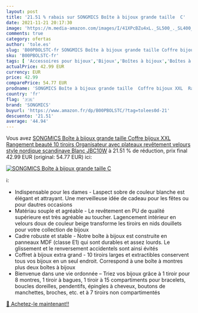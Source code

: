 ```yaml
---
layout: post
title: '21.51 % rabais sur SONGMICS Boîte à bijoux grande taille  C'
date: 2021-11-21 20:17:30
image: 'https://m.media-amazon.com/images/I/41XPcBZu4xL._SL500_._SL400_.jpg'
comments: true
category: ofertas
author: 'tole.es'
slug: 'B00PBOLSTC-fr SONGMICS Boîte à bijoux grande taille Coffre bijoux XXL...'
sku: 'B00PBOLSTC-fr'
tags: [ 'Accessoires pour bijoux','Bijoux','Boîtes à bijoux','Boîtes à bijoux et présentoirs','songmics', ]
actualPrice: 42.99 EUR
currency: EUR
price: 42.99
comparePrice: 54.77 EUR
prodname: 'SONGMICS Boîte à bijoux grande taille  Coffre bijoux XXL  Rangement beauté 10 tiroirs  Organisateur avec plateaux  revêtement velours  style nordique scandinave  Blanc JBC10W'
country: 'fr'
flag: '🇫🇷'
brand: 'SONGMICS'
buyurl: 'https://www.amazon.fr/dp/B00PBOLSTC/?tag=tolees0d-21'
descuento: '21.51'
average: '44.94'
---
```


Vous avez [SONGMICS Boîte à bijoux grande taille  Coffre bijoux XXL  Rangement beauté 10 tiroirs  Organisateur avec plateaux  revêtement velours  style nordique scandinave  Blanc JBC10W](https://www.amazon.fr/dp/B00PBOLSTC/?tag=tolees0d-21)  à  21.51 % de réduction, prix final  42.99 EUR (original: 54.77 EUR) ici:

[![SONGMICS Boîte à bijoux grande taille  C](https://m.media-amazon.com/images/I/41XPcBZu4xL._SL500_._SL400_.jpg)](https://www.amazon.fr/dp/B00PBOLSTC/?tag=tolees0d-21)

ℹ️:

- Indispensable pour les dames - Laspect sobre de couleur blanche est élégant et attrayant. Une merveilleuse idée de cadeau pour les fêtes ou pour dautres occasions
- Matériau souple et agréable - Le revêtement en PU de qualité supérieure est très agréable au toucher. Lagencement intérieur en velours doux de couleur beige transforme les tiroirs en nids douillets pour votre collection de bijoux
- Cadre robuste et stable - Notre boîte à bijoux est construite en panneaux MDF (classe E1) qui sont durables et assez lourds. Le glissement et le renversement accidentels sont ainsi évités
- Coffret à bijoux extra grand - 10 tiroirs larges et extractibles conservent tous vos bijoux en un seul endroit. Correspond à une boîte à montres plus deux boîtes à bijoux
- Bienvenue dans une vie ordonnée – Triez vos bijoux grâce à 1 tiroir pour 8 montres, 1 tiroir à bagues, 1 tiroir à 15 compartiments pour bracelets, boucles doreilles, pendentifs, épingles à cheveux, boutons de manchettes, broches, etc. et à 7 tiroirs non compartimentés

[🛒 Achetez-le maintenant!!](https://www.amazon.fr/dp/B00PBOLSTC/?tag=tolees0d-21)
